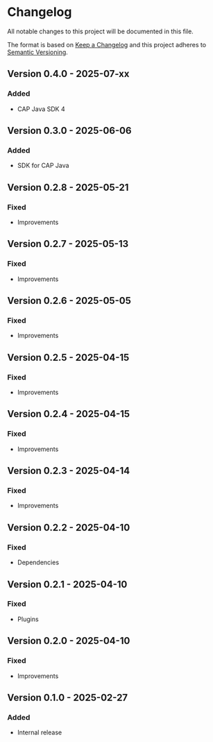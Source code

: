 # Changelog

All notable changes to this project will be documented in this file.

The format is based on [Keep a Changelog](http://keepachangelog.com/en/1.0.0/)
and this project adheres to [Semantic Versioning](http://semver.org/spec/v2.0.0.html).

## Version 0.4.0 - 2025-07-xx

### Added

- CAP Java SDK 4

## Version 0.3.0 - 2025-06-06

### Added

- SDK for CAP Java

## Version 0.2.8 - 2025-05-21

### Fixed

- Improvements

## Version 0.2.7 - 2025-05-13

### Fixed

- Improvements

## Version 0.2.6 - 2025-05-05

### Fixed

- Improvements

## Version 0.2.5 - 2025-04-15

### Fixed

- Improvements

## Version 0.2.4 - 2025-04-15

### Fixed

- Improvements

## Version 0.2.3 - 2025-04-14

### Fixed

- Improvements

## Version 0.2.2 - 2025-04-10

### Fixed

- Dependencies

## Version 0.2.1 - 2025-04-10

### Fixed

- Plugins

## Version 0.2.0 - 2025-04-10

### Fixed

- Improvements

## Version 0.1.0 - 2025-02-27

### Added

- Internal release
